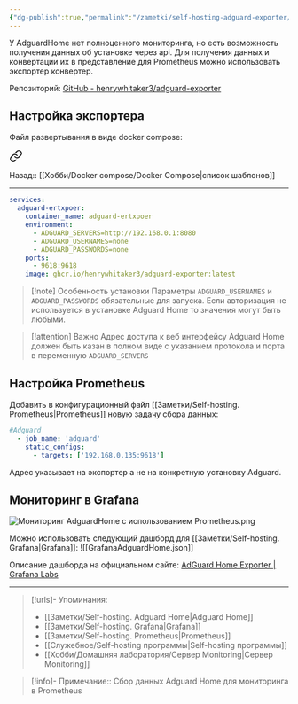 ```yaml
---
{"dg-publish":true,"permalink":"/zametki/self-hosting-adguard-exporter/","created":"2024-09-14 23:35","updated":"2024-10-01T20:40:44+03:00"}
---
```


У AdguardHome нет полноценного мониторинга, но есть возможность получения данных об установке через api. Для получения данных и конвертации их в представление для Prometheus можно использовать экспортер конвертер.

Репозиторий: [GitHub - henrywhitaker3/adguard-exporter](https://github.com/henrywhitaker3/adguard-exporter)

## Настройка экспортера

Файл развертывания в виде docker compose:


<div class="transclusion internal-embed is-loaded"><a class="markdown-embed-link" href="/docker-compose/adguard-ertxpoer/" aria-label="Open link"><svg xmlns="http://www.w3.org/2000/svg" width="24" height="24" viewBox="0 0 24 24" fill="none" stroke="currentColor" stroke-width="2" stroke-linecap="round" stroke-linejoin="round" class="svg-icon lucide-link"><path d="M10 13a5 5 0 0 0 7.54.54l3-3a5 5 0 0 0-7.07-7.07l-1.72 1.71"></path><path d="M14 11a5 5 0 0 0-7.54-.54l-3 3a5 5 0 0 0 7.07 7.07l1.71-1.71"></path></svg></a><div class="markdown-embed">




Назад:: [[Хобби/Docker compose/Docker Compose\|список шаблонов]]

---
```yaml
services:
  adguard-ertxpoer:
    container_name: adguard-ertxpoer
    environment:
      - ADGUARD_SERVERS=http://192.168.0.1:8080
      - ADGUARD_USERNAMES=none
      - ADGUARD_PASSWORDS=none
    ports:
      - 9618:9618
    image: ghcr.io/henrywhitaker3/adguard-exporter:latest
```


</div></div>


> [!note] Особенность установки
> Параметры `ADGUARD_USERNAMES` и `ADGUARD_PASSWORDS` обязательные для запуска. Если авторизация не используется в установке Adguard Home то значения могут быть любыми.

> [!attention] Важно
> Адрес доступа к веб интерфейсу Adguard Home должен быть казан в полном виде с указанием протокола и порта в переменную `ADGUARD_SERVERS`

## Настройка Prometheus

Добавить в конфигурационный файл [[Заметки/Self-hosting. Prometheus\|Prometheus]] новую задачу сбора данных:
```yaml
#Adguard
  - job_name: 'adguard'
    static_configs:
      - targets: ['192.168.0.135:9618']
```
Адрес указывает на экспортер а не на конкретную установку Adguard.
## Мониторинг в Grafana

![Мониторинг AdguardHome с использованием Prometheus.png](/img/user/%D0%98%D1%81%D1%85%D0%BE%D0%B4%D0%BD%D0%B8%D0%BA%D0%B8/%D0%9C%D0%BE%D0%BD%D0%B8%D1%82%D0%BE%D1%80%D0%B8%D0%BD%D0%B3%20AdguardHome%20%D1%81%20%D0%B8%D1%81%D0%BF%D0%BE%D0%BB%D1%8C%D0%B7%D0%BE%D0%B2%D0%B0%D0%BD%D0%B8%D0%B5%D0%BC%20Prometheus.png)

Можно использовать следующий дашборд для [[Заметки/Self-hosting. Grafana\|Grafana]]:
![[GrafanaAdguardHome.json]]

Описание дашборда на официальном сайте: [AdGuard Home Exporter | Grafana Labs](https://grafana.com/grafana/dashboards/20799-adguard-home-exporter/)

---
> [!urls]- Упоминания:
> - [[Заметки/Self-hosting. Adguard Home\|Adguard Home]]
> - [[Заметки/Self-hosting. Grafana\|Grafana]]
> - [[Заметки/Self-hosting. Prometheus\|Prometheus]]
> - [[Служебное/Self-hosting программы\|Self-hosting программы]]
> - [[Хобби/Домашняя лаборатория/Сервер Monitoring\|Сервер Monitoring]]

> [!info]-
> Примечание:: Сбор данных Adguard Home для мониторинга в Prometheus
